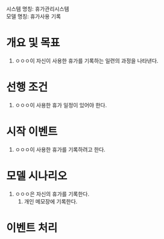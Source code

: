 시스템 명칭: 휴가관리시스템  
모델 명칭:  휴가사용 기록

# 개요 및 목표
1. ㅇㅇㅇ이 자신이 사용한 휴가를 기록하는 일련의 과정을 나타낸다.

# 선행 조건
1. ㅇㅇㅇ이 사용한 휴가 일정이 있어야 한다.

# 시작 이벤트
1. ㅇㅇㅇ이 사용한 휴가를 기록하려고 한다.

# 모델 시나리오
1. ㅇㅇㅇ은 자신의 휴가를 기록한다.
	1. 개인 메모장에 기록한다.

# 이벤트 처리